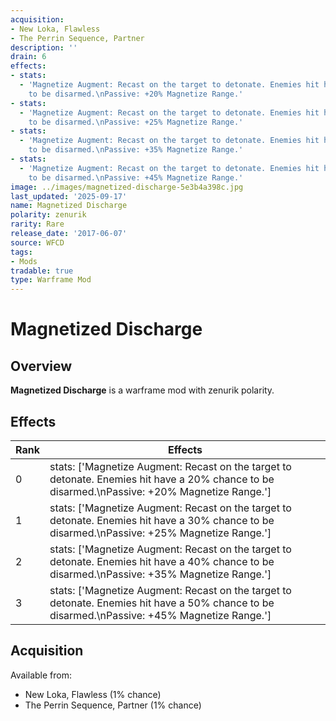```yaml
---
acquisition:
- New Loka, Flawless
- The Perrin Sequence, Partner
description: ''
drain: 6
effects:
- stats:
  - 'Magnetize Augment: Recast on the target to detonate. Enemies hit have a 20% chance
    to be disarmed.\nPassive: +20% Magnetize Range.'
- stats:
  - 'Magnetize Augment: Recast on the target to detonate. Enemies hit have a 30% chance
    to be disarmed.\nPassive: +25% Magnetize Range.'
- stats:
  - 'Magnetize Augment: Recast on the target to detonate. Enemies hit have a 40% chance
    to be disarmed.\nPassive: +35% Magnetize Range.'
- stats:
  - 'Magnetize Augment: Recast on the target to detonate. Enemies hit have a 50% chance
    to be disarmed.\nPassive: +45% Magnetize Range.'
image: ../images/magnetized-discharge-5e3b4a398c.jpg
last_updated: '2025-09-17'
name: Magnetized Discharge
polarity: zenurik
rarity: Rare
release_date: '2017-06-07'
source: WFCD
tags:
- Mods
tradable: true
type: Warframe Mod
---
```


# Magnetized Discharge

## Overview

**Magnetized Discharge** is a warframe mod with zenurik polarity.

## Effects

| Rank | Effects |
|------|----------|
| 0 | stats: ['Magnetize Augment: Recast on the target to detonate. Enemies hit have a 20% chance to be disarmed.\\nPassive: +20% Magnetize Range.'] |
| 1 | stats: ['Magnetize Augment: Recast on the target to detonate. Enemies hit have a 30% chance to be disarmed.\\nPassive: +25% Magnetize Range.'] |
| 2 | stats: ['Magnetize Augment: Recast on the target to detonate. Enemies hit have a 40% chance to be disarmed.\\nPassive: +35% Magnetize Range.'] |
| 3 | stats: ['Magnetize Augment: Recast on the target to detonate. Enemies hit have a 50% chance to be disarmed.\\nPassive: +45% Magnetize Range.'] |

## Acquisition

Available from:
- New Loka, Flawless (1% chance)
- The Perrin Sequence, Partner (1% chance)

